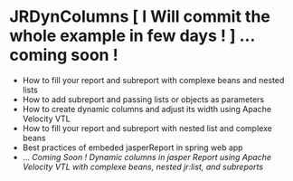 # JRDynColumns [ I Will commit the whole example in few days ! ] ... coming soon !
* How to fill your report and subreport with complexe beans and nested lists
* How to add subreport and passing lists or objects as parameters
* How to create dynamic columns and adjust its width using Apache Velocity VTL
* How to fill your report and subreport with nested list and complexe beans
* Best practices of embeded jasperReport in spring web app 
* ... 
*Coming Soon !
Dynamic columns in jasper Report using Apache Velocity VTL with complexe beans, nested jr:list, and subreports*
